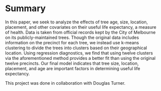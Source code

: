 # Summary

In this paper, we seek to analyze the effects of tree age, size, location, placement, and other covariates on their useful life expectancy, a measure of health. Data is taken from official records kept by the City of Melbourne on its publicly-maintained trees. Though the original data includes information on the precinct for each tree, we instead use k-means clustering to divide the trees into clusters based on their geographical location. Using regression diagnostics, we find that using twelve clusters via the aforementioned method provides a better fit than using the original twelve precincts. Our final model indicates that tree size, location, placement, and age are important factors in determining useful life expectancy.

This project was done in collaboration with Douglas Turner.
